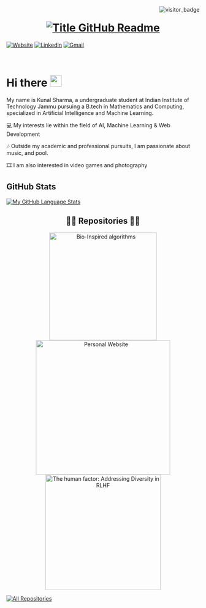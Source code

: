 <img align="right" src="https://api.visitorbadge.io/api/visitors?path=https%3A%2F%2Fgithub.com%2Fkunalsharma-iitjmu&countColor=%23263759&style=default" alt="visitor_badge">

<h1 style="text-align: center;">
  <a href="https://git.io/typing-svg" target="_blank">
    <img src="https://readme-typing-svg.herokuapp.com?font=Inter&weight=800&size=35&duration=3000&pause=500&multiline=true&width=650&height=140&lines=%24+whoami;Kunal+Sharma" alt="Title GitHub Readme" />
  </a>
</h1>

[![Website](https://img.shields.io/badge/Website-kunalsharma.com-informational?style=flat-square&color=00ADB5&logo=about.me&logoColor=white)](https://kunalsharma-iitjmu.github.io/)
[![LinkedIn](https://img.shields.io/badge/LinkedIn-KunalSharma-informational?style=flat-square&logo=linkedin&logoColor=white)](https://www.linkedin.com/in/ks-iitjmu/)
[![Gmail](https://img.shields.io/badge/Gmail-KunalSharma-informational?style=flat-square&color=EA4335&logo=gmail&logoColor=white)](mailto:2023uma0221@iitjammu.ac.in?subject=Hey!)

<br>

# Hi there <img src="https://raw.githubusercontent.com/umenzi/umenzi/main/wave.gif" width="30px">

My name is Kunal Sharma, a undergraduate student at Indian Institute of Technology Jammu pursuing a B.tech in Mathematics and Computing, specialized in Artificial Intelligence and Machine Learning.


💻 My interests lie within the field of AI, Machine Learning & Web Development

🎶 Outside my academic and professional pursuits, I am passionate about music, and pool.

🎞️ I am also interested in video games and photography

## GitHub Stats

<!-- [![My GitHub Language Stats](https://github-readme-stats.vercel.app/api/?username=umenzi&langs_count=5&theme=react&bg_color=1F222E&title_color=F85D7F&hide_border=true&icon_color=F8D866)]()
 -->
[![My GitHub Language Stats](https://github-readme-stats.vercel.app/api/top-langs/?username=kunalsharma-iitjmu&langs_count=5&theme=react&bg_color=1F222E&title_color=F85D7F&hide_border=true&icon_color=F8D866)]()

<h2 style="text-align: center;">👨‍💻 Repositories 👨‍💻</h2>

<!-- Repo info cards - https://github.com/anuraghazra/github-readme-stats -->
<p align="center">
  <a href="https://github.com/umenzi/bio-inspired_algorithms">
    <img width="280" src="https://github-readme-stats.vercel.app/api/pin/?username=umenzi&repo=bio-inspired_algorithms&theme=react&bg_color=1F222E&title_color=F85D7F&hide_border=true&icon_color=F8D866&show_icons=false" align="center" alt="Bio-Inspired algorithms"/>
  </a>
  <a href="https://github.com/umenzi/jpaefra">
    <img width="350" src="https://github-readme-stats.vercel.app/api/pin/?username=umenzi&repo=jpaefra&theme=react&bg_color=1F222E&title_color=F85D7F&hide_border=true&icon_color=F8D866&show_icons=false" align="center" alt="Personal Website"/>
  </a>
  <a href="https://github.com/umenzi/diversity-rlhf">
    <img width="300" src="https://github-readme-stats.vercel.app/api/pin/?username=umenzi&repo=diversity-rlhf&theme=react&bg_color=1F222E&title_color=F85D7F&hide_border=true&icon_color=F8D866&show_icons=false" align="center" alt="The human factor: Addressing Diversity in RLHF" />
  </a>
</p>

<a href="https://github.com/umenzi?tab=repositories"><img alt="All Repositories" title="All Repositories" src="https://custom-icon-badges.demolab.com/badge/-Click%20Here%20For%20All%20My%20Repos-1F222E?style=for-the-badge&logoColor=white&logo=repo"/></a>
